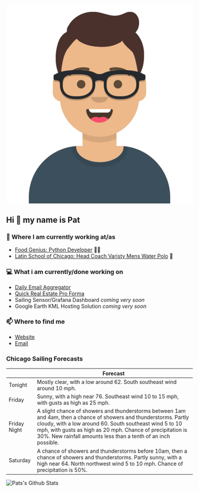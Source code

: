 [![Social banner for p-j-falconer](https://raw.githubusercontent.com/P-J-FALCONER/P-J-FALCONER/master/assets/avataaars.svg)](https://patfalconer.com/)
## Hi :wave: my name is Pat

### 💼 Where I am currently working at/as
- [Food Genius: Python Developer](https://getfoodgenius.com/) 🍔🐍
- [Latin School of Chicago: Head Coach Varisty Mens Water Polo](https://www.latinschool.org/) 🤽


### 💻 What i am currently/done working on
 - [Daily Email Aggregator](https://github.com/P-J-FALCONER/dott_daily_mail)
 - [Quick Real Estate Pro Forma](https://github.com/P-J-FALCONER/henry)
 - Sailing Sensor/Grafana Dashboard *coming very soon*
 - Google Earth KML Hosting Solution *coming very soon*

### 📫 Where to find me
 - [Website](https://patfalconer.com/)
 - [Email](mailto:patrick.j.falconer@gmail.com)


### Chicago Sailing Forecasts
|   | Forecast  |
|---|---|
| Tonight | Mostly clear, with a low around 62. South southeast wind around 10 mph. |
| Friday | Sunny, with a high near 76. Southeast wind 10 to 15 mph, with gusts as high as 25 mph. |
| Friday Night | A slight chance of showers and thunderstorms between 1am and 4am, then a chance of showers and thunderstorms. Partly cloudy, with a low around 60. South southeast wind 5 to 10 mph, with gusts as high as 20 mph. Chance of precipitation is 30%. New rainfall amounts less than a tenth of an inch possible. |
| Saturday | A chance of showers and thunderstorms before 10am, then a chance of showers and thunderstorms. Partly sunny, with a high near 64. North northwest wind 5 to 10 mph. Chance of precipitation is 50%. |

![Pats's Github Stats](https://github-readme-stats.vercel.app/api?username=p-j-falconer&show_icons=true&theme=radical)
